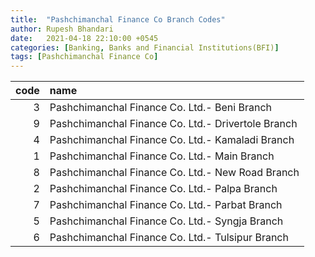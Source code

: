 ```yaml
---
title:  "Pashchimanchal Finance Co Branch Codes"
author: Rupesh Bhandari
date:   2021-04-18 22:10:00 +0545
categories: [Banking, Banks and Financial Institutions(BFI)]
tags: [Pashchimanchal Finance Co]
---
```


|   code | name                                               |
|-------:|:---------------------------------------------------|
|      3 | Pashchimanchal Finance Co. Ltd.- Beni Branch       |
|      9 | Pashchimanchal Finance Co. Ltd.- Drivertole Branch |
|      4 | Pashchimanchal Finance Co. Ltd.- Kamaladi Branch   |
|      1 | Pashchimanchal Finance Co. Ltd.- Main Branch       |
|      8 | Pashchimanchal Finance Co. Ltd.- New Road Branch   |
|      2 | Pashchimanchal Finance Co. Ltd.- Palpa Branch      |
|      7 | Pashchimanchal Finance Co. Ltd.- Parbat Branch     |
|      5 | Pashchimanchal Finance Co. Ltd.- Syngja Branch     |
|      6 | Pashchimanchal Finance Co. Ltd.- Tulsipur Branch   |